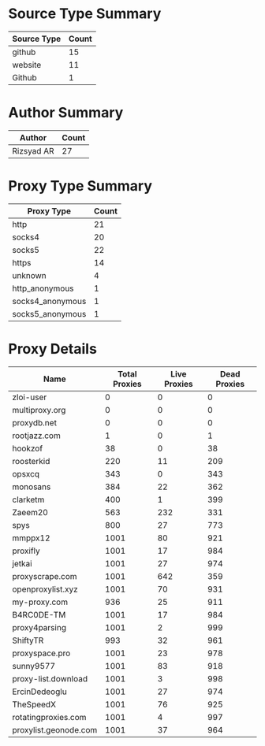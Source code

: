 # Source Type Summary

| Source Type | Count |
|-------------|-------|
| github | 15 |
| website | 11 |
| Github | 1 |


# Author Summary

| Author | Count |
|--------|-------|
| Rizsyad AR | 27 |


# Proxy Type Summary

| Proxy Type | Count |
|------------|-------|
| http | 21 |
| socks4 | 20 |
| socks5 | 22 |
| https | 14 |
| unknown | 4 |
| http_anonymous | 1 |
| socks4_anonymous | 1 |
| socks5_anonymous | 1 |


# Proxy Details

| Name | Total Proxies | Live Proxies | Dead Proxies |
|------|---------------|--------------|---------------|
| zloi-user | 0 | 0 | 0 |
| multiproxy.org | 0 | 0 | 0 |
| proxydb.net | 0 | 0 | 0 |
| rootjazz.com | 1 | 0 | 1 |
| hookzof | 38 | 0 | 38 |
| roosterkid | 220 | 11 | 209 |
| opsxcq | 343 | 0 | 343 |
| monosans | 384 | 22 | 362 |
| clarketm | 400 | 1 | 399 |
| Zaeem20 | 563 | 232 | 331 |
| spys | 800 | 27 | 773 |
| mmppx12 | 1001 | 80 | 921 |
| proxifly | 1001 | 17 | 984 |
| jetkai | 1001 | 27 | 974 |
| proxyscrape.com | 1001 | 642 | 359 |
| openproxylist.xyz | 1001 | 70 | 931 |
| my-proxy.com | 936 | 25 | 911 |
| B4RC0DE-TM | 1001 | 17 | 984 |
| proxy4parsing | 1001 | 2 | 999 |
| ShiftyTR | 993 | 32 | 961 |
| proxyspace.pro | 1001 | 23 | 978 |
| sunny9577 | 1001 | 83 | 918 |
| proxy-list.download | 1001 | 3 | 998 |
| ErcinDedeoglu | 1001 | 27 | 974 |
| TheSpeedX | 1001 | 76 | 925 |
| rotatingproxies.com | 1001 | 4 | 997 |
| proxylist.geonode.com | 1001 | 37 | 964 |

